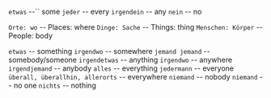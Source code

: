 `etwas` --`` some
`jeder` -- every
`irgendein` -- any
`nein` -- no

`Orte: wo` -- Places: where
`Dinge: Sache` -- Things: thing
`Menschen: Körper` -- People: body

`etwas` -- something
`irgendwo` -- somewhere
`jemand jemand` -- somebody/someone
`irgendetwas` -- anything
`irgendwo` -- anywhere
`irgendjemand` -- anybody
`alles` -- everything
`jedermann` -- everyone
`überall, überallhin, allerorts` -- everywhere
`niemand` -- nobody
`niemand` -- no one
`nichts` -- nothing






















































